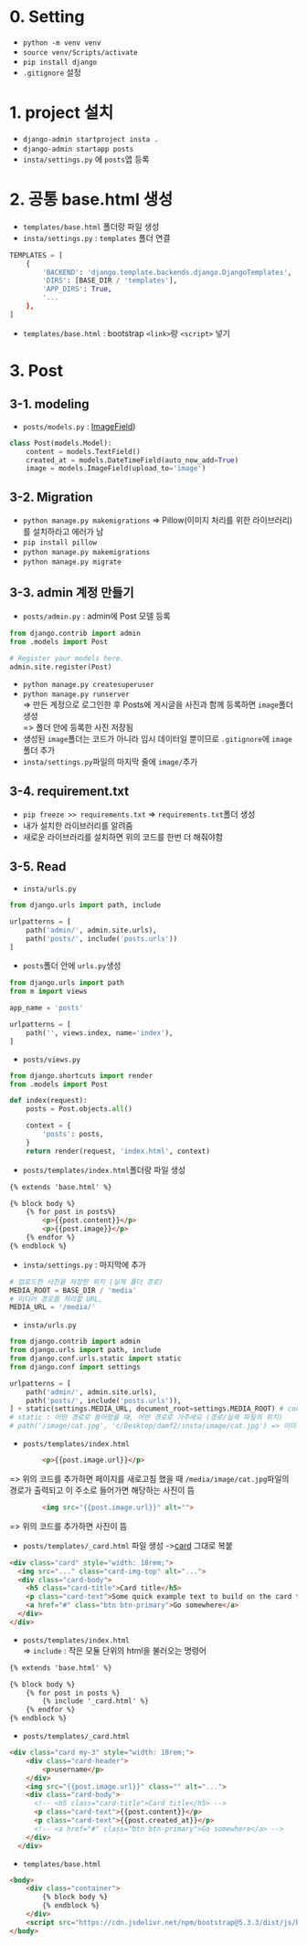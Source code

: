 # 0. Setting
- `python -m venv venv`
- `source venv/Scripts/activate`
- `pip install django`
- `.gitignore` 설정


# 1. project 설치
- `django-admin startproject insta .`
- `django-admin startapp posts`
- `insta/settings.py` 에 `posts`앱 등록

# 2. 공통 base.html 생성
- `templates/base.html` 폴더랑 파일 생성
- `insta/settings.py` : `templates` 폴더 연결
```python
TEMPLATES = [
    {
        'BACKEND': 'django.template.backends.django.DjangoTemplates',
        'DIRS': [BASE_DIR / 'templates'],
        'APP_DIRS': True,
        '...
    },
]
```
- `templates/base.html` : bootstrap `<link>`랑 `<script>` 넣기

# 3. Post
## 3-1. modeling
- `posts/models.py` : [ImageField](https://docs.djangoproject.com/en/5.1/ref/forms/fields/#imagefield))
```python
class Post(models.Model):
    content = models.TextField()
    created_at = models.DateTimeField(auto_now_add=True)
    image = models.ImageField(upload_to='image')
```
## 3-2. Migration
- `python manage.py makemigrations` => Pillow(이미지 처리를 위한 라이브러리)를 설치하라고 에러가 남
- `pip install pillow`
- `python manage.py makemigrations`
- `python manage.py migrate`

## 3-3. admin 계정 만들기
- `posts/admin.py` : admin에 Post 모델 등록
```python
from django.contrib import admin
from .models import Post

# Register your models here.
admin.site.register(Post)
```
- `python manage.py createsuperuser`
- `python manage.py runserver` \
=> 만든 계정으로 로그인한 후 Posts에 게시글을 사진과 함께 등록하면 `image`폴더 생성\
=> 폴더 안에 등록한 사진 저장됨
- 생성된 `image`폴더는 코드가 아니라 임시 데이터일 뿐이므로 `.gitignore`에 `image`폴더 추가
- `insta/settings.py`파일의 마지막 줄에 `image/`추가

## 3-4. requirement.txt
- `pip freeze >> requirements.txt` => `requirements.txt`폴더 생성
- 내가 설치한 라이브러리를 알려줌
- 새로운 라이브러리를 설치하면 위의 코드를 한번 더 해줘야함

## 3-5. Read
- `insta/urls.py`
```python
from django.urls import path, include

urlpatterns = [
    path('admin/', admin.site.urls),
    path('posts/', include('posts.urls'))
]
```
- `posts`폴더 안에 `urls.py`생성
```python
from django.urls import path
from m import views

app_name = 'posts'

urlpatterns = [
    path('', views.index, name='index'),
]
```
- `posts/views.py`
```python
from django.shortcuts import render
from .models import Post

def index(request):
    posts = Post.objects.all()

    context = {
        'posts': posts,
    }
    return render(request, 'index.html', context)
```
- `posts/templates/index.html`폴더랑 파일 생성
```html
{% extends 'base.html' %}

{% block body %}
    {% for post in posts%}
        <p>{{post.content}}</p>
        <p>{{post.image}}</p>
    {% endfor %}
{% endblock %}
```
- `insta/settings.py` : 마지막에 추가
```python
# 업로드한 사진을 저장한 위치 (실제 폴더 경로)
MEDIA_ROOT = BASE_DIR / 'media'
# 미디어 경로를 처리할 URL, 
MEDIA_URL = '/media/'
```
- `insta/urls.py`
```python
from django.contrib import admin
from django.urls import path, include
from django.conf.urls.static import static
from django.conf import settings

urlpatterns = [
    path('admin/', admin.site.urls),
    path('posts/', include('posts.urls')),
] + static(settings.MEDIA_URL, document_root=settings.MEDIA_ROOT) # concatenation
# static : 어떤 경로로 들어왔을 때, 어떤 경로로 가주세요 (경로/실제 파일의 위치)
# path('/image/cat.jpg', 'c/Desktop/damf2/insta/image/cat.jpg') => 이미지가 추가될 때마다 생성됨
```
- `posts/templates/index.html`
```html
        <p>{{post.image.url}}</p>
```
=> 위의 코드를 추가하면 페이지를 새로고침 했을 때 `/media/image/cat.jpg`파일의 경로가 출력되고 이 주소로 들어가면 해당하는 사진이 뜸
```html
        <img src="{{post.image.url}}" alt="">
```
=> 위의 코드를 추가하면 사진이 뜸


- `posts/templates/_card.html` 파일 생성 ->[card](https://getbootstrap.com/docs/5.3/components/card/) 그대로 복붙
```html
<div class="card" style="width: 18rem;">
  <img src="..." class="card-img-top" alt="...">
  <div class="card-body">
    <h5 class="card-title">Card title</h5>
    <p class="card-text">Some quick example text to build on the card title and make up the bulk of the card's content.</p>
    <a href="#" class="btn btn-primary">Go somewhere</a>
  </div>
</div>
```
- `posts/templates/index.html`\
=> `include` : 작은 모듈 단위의 html을 불러오는 명령어
```html
{% extends 'base.html' %}

{% block body %}
    {% for post in posts %}
        {% include '_card.html' %}
    {% endfor %}
{% endblock %}
```
- `posts/templates/_card.html`
```html
<div class="card my-3" style="width: 18rem;">
    <div class="card-header">
        <p>username</p>
    </div>
    <img src="{{post.image.url}}" class="" alt="...">
    <div class="card-body">
      <!-- <h5 class="card-title">Card title</h5> -->
      <p class="card-text">{{post.content}}</p>
      <p class="card-text">{{post.created_at}}</p>
      <!-- <a href="#" class="btn btn-primary">Go somewhere</a> -->
    </div>
  </div>
```
- `templates/base.html`
```html
<body>
    <div class="container">
        {% block body %}
        {% endblock %}
    </div>
    <script src="https://cdn.jsdelivr.net/npm/bootstrap@5.3.3/dist/js/bootstrap.bundle.min.js" integrity="sha384-YvpcrYf0tY3lHB60NNkmXc5s9fDVZLESaAA55NDzOxhy9GkcIdslK1eN7N6jIeHz" crossorigin="anonymous"></script>
</body>
```